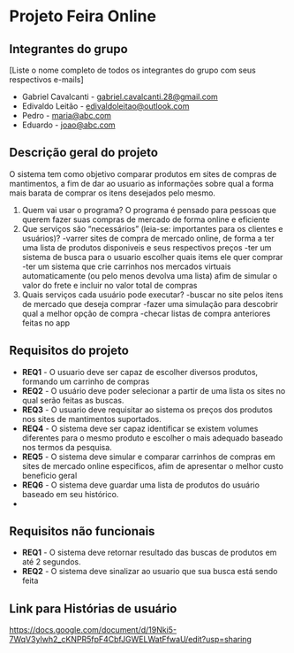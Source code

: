 # Projeto Feira Online 


## Integrantes do grupo 
[Liste o nome completo de todos os integrantes do grupo com seus respectivos e-mails]
 * Gabriel Cavalcanti - gabriel.cavalcanti.28@gmail.com
 * Edivaldo Leitão - edivaldoleitao@outlook.com
 * Pedro - maria@abc.com
 * Eduardo - joao@abc.com

## Descrição geral do projeto 
O sistema tem como objetivo comparar produtos em sites de compras de mantimentos, a fim de dar ao usuario as informações sobre qual a forma mais barata de comprar os itens desejados pelo mesmo.

 1. Quem vai usar o programa?
    O programa é pensado para pessoas que querem fazer suas compras de mercado de forma online e eficiente
 2. Que serviços são “necessários” (leia-se: importantes para os clientes e usuários)?
    -varrer sites de compra de mercado online, de forma a ter uma lista de produtos disponiveis e seus respectivos preços
    -ter um sistema de busca para o usuario escolher quais items ele quer comprar
    -ter um sistema que crie carrinhos nos mercados virtuais automaticamente (ou pelo menos devolva uma lista) afim de simular o valor do frete e incluir no
     valor total de compras 
 3. Quais serviços cada usuário pode executar?
    -buscar no site pelos itens de mercado que deseja comprar
    -fazer uma simulação para descobrir qual a melhor opção de compra
    -checar listas de compra anteriores feitas no app
    

## Requisitos do projeto
 * **REQ1** - O usuario deve ser capaz de escolher diversos produtos, formando um carrinho de compras
 * **REQ2** - O usuário deve poder selecionar a partir de uma lista os sites no qual serão feitas as buscas.
 * **REQ3** - O usuario deve requisitar ao sistema os preços dos produtos nos sites de mantimentos suportados.
 * **REQ4** - O sistema deve ser capaz identificar se existem volumes diferentes para o mesmo produto e escolher o mais adequado baseado nos termos da pesquisa.
 * **REQ5** - O sistema deve simular e comparar carrinhos de compras em sites de mercado online especificos, afim de apresentar o melhor custo beneficio geral
 * **REQ6** - O sistema deve guardar uma lista de produtos do usuário baseado em seu histórico.
 * 
 ## Requisitos não funcionais
  * **REQ1** - O sistema deve retornar resultado das buscas de produtos em até 2 segundos.
  * **REQ2** - O sistema deve sinalizar ao usuario que sua busca está sendo feita
## Link para Histórias de usuário
 
https://docs.google.com/document/d/19Nki5-7WqV3yIwh2_cKNPR5fpF4CbfJGWELWatFfwaU/edit?usp=sharing
